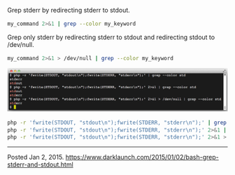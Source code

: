 Grep stderr by redirecting stderr to stdout.

```bash
my_command 2>&1 | grep --color my_keyword
```

Grep only stderr by redirecting stderr to stdout and redirecting stdout to /dev/null.

```bash
my_command 2>&1 > /dev/null | grep --color my_keyword
```

<img alt="" src="/img/uploads/2015-01/php-grep-stderr-stdout.png" />

```sh
php -r 'fwrite(STDOUT, "stdout\n");fwrite(STDERR, "stderr\n");' | grep --color std
php -r 'fwrite(STDOUT, "stdout\n");fwrite(STDERR, "stderr\n");' 2>&1 | grep --color std
php -r 'fwrite(STDOUT, "stdout\n");fwrite(STDERR, "stderr\n");' 2>&1 > /dev/null | grep --color std
```

---


Posted Jan 2, 2015.
https://www.darklaunch.com/2015/01/02/bash-grep-stderr-and-stdout.html